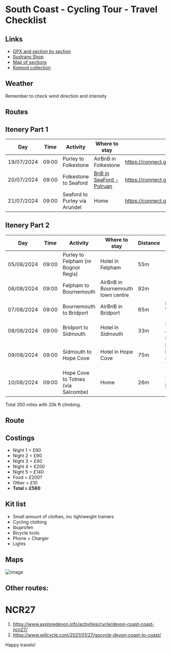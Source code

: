# South Coast - Cycling Tour - Travel Checklist  

## Links

- [GPX and section by section](https://www.gps-routes.co.uk/routes/home.nsf/RoutesLinksCycle/national-cycle-route-2-cycle-route)
- [Sustrans Shop](https://shop.sustrans.org.uk/collections/gpx-and-downloads)
- [Map of sections](https://cycle.travel/map/journey/149267)
- [Komoot collection](https://www.komoot.com/collection/2211292)

## Weather
Remember to check wind direction and intensity

## Routes

## Itenery Part 1

| Day | Time | Activity | Where to stay | Route | 
| --- | ---- | -------- | ------------- | ----- |
| 19/07/2024 | 09:00  | Purley to Folkestone | AirBnB in Folkestone | https://connect.garmin.com/modern/activity/16482585232 | 
| 20/07/2024 | 09:00  | Folkestone to Seaford  | [BnB in SeaFord - Polruan](http://www.seafordheadguesthouse.co.uk) | https://connect.garmin.com/modern/activity/16498588494 |
| 21/07/2024 | 09:00  | Seaford to Purley via Arundel | Home | https://connect.garmin.com/modern/activity/16514951268 |

## Itenery Part 2
| Day | Time | Activity | Where to stay | Distance | Notes |
| --- | ---- | -------- | ------------- | ----- | ----- |
| 05/08/2024 | 09:00  | Purley to Felpham (nr Bognor Regis) | Hotel in Felpham | 55m |
| 06/08/2024 | 09:00  | Felpham to Bournemouth | AirBnB in Bournemouth town centre | 92m |
| 07/08/2024 | 09:00  | Bournemouth to Bridport | AirBnB in Bridport | 65m | Detour via West Bay (cliffs) |
| 08/08/2024 | 09:00  | Bridport to Sidmouth | Hotel in Sidmouth | 33m | Stop off in Axminster and Seaton |
| 09/08/2024 | 09:00  | Sidmouth to Hope Cove | Hotel in Hope Cove | 75m | Dinner in Kingsbridge, stop off in Totnes |
| 10/08/2024 | 09:00  | Hope Cove to Totnes (via Salcombe) | Home  | 26m | Train to London |

Total 350 miles with 20k ft climbing.

## Route

## Costings
- Night 1 = £90
- Night 2 = £90
- Night 3 = £40
- Night 4 = £200
- Night 5 = £140
- Food = £200?
- Other = £10
- **Total = £560**

## Kit list
- Small amount of clothes, inc lightweight trainers
- Cycling clothing
- Ibuprofen
- Bicycle tools
- Phone + Charger
- Lights

## Maps

<img alt="image" src="https://github.com/user-attachments/assets/657e53f7-4c77-40ca-98a6-f4a3b8508b5b">

## Other routes:

# NCR27

1. https://www.exploredevon.info/activities/cycle/devon-coast-coast-ncn27/
2. https://www.willcycle.com/2021/01/27/gocycle-devon-coast-to-coast/


Happy travels!



